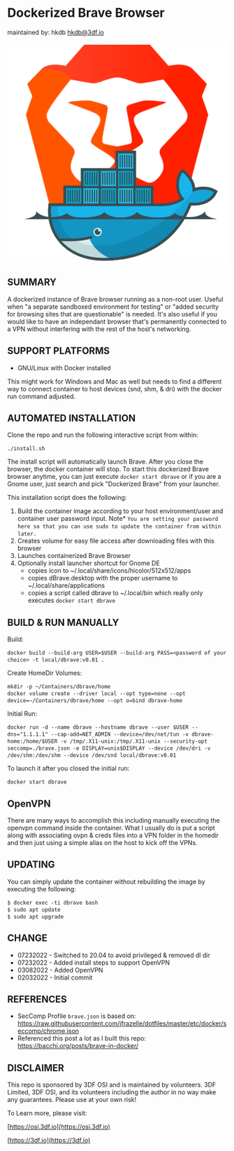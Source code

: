 # Dockerized Brave Browser
maintained by: hkdb <hkdb@3df.io>

![dBrave logo](dbrave-logo.png)

## SUMMARY

A dockerized instance of Brave browser running as a non-root user. Useful when "a separate sandboxed environment for testing" or "added security for browsing sites that are questionable" is needed. It's also useful if you would like to have an independant browser that's permanently connected to a VPN without interfering with the rest of the host's networking.

## SUPPORT PLATFORMS

- GNU/Linux with Docker installed

This might work for Windows and Mac as well but needs to find a different way to connect container to host devices (snd, shm, & dri) with the docker run command adjusted.

## AUTOMATED INSTALLATION

Clone the repo and run the following interactive script from within:

```
./install.sh
```

The install script will automatically launch Brave. After you close the browser, the docker container will stop. To start this dockerized Brave browser anytime, you can just execute `docker start dbrave` or if you are a Gnome user, just search and pick "Dockerized Brave" from your launcher.

This installation script does the following:

1. Build the container image according to your host environment/user and container user password input. Note* `You are setting your password here so that you can use sudo to update the container from within later.`
2. Creates volume for easy file access after downloading files with this browser
3. Launches containerized Brave Browser
4. Optionally install launcher shortcut for Gnome DE
   - copies icon to ~/.local/share/icons/hicolor/512x512/apps
   - copies dBrave.desktop with the proper username to ~/.local/share/applications
   - copies a script called dbrave to ~/.local/bin which really only executes `docker start dbrave`

## BUILD & RUN MANUALLY

Build:

```
docker build --build-arg USER=$USER --build-arg PASS=<password of your choice> -t local/dbrave:v0.01 .
```

Create HomeDir Volumes:

```
mkdir -p ~/Containers/dbrave/home
docker volume create --driver local --opt type=none --opt device=~/Containers/dbrave/home --opt o=bind dbrave-home
```

Initial Run:

```
docker run -d --name dbrave --hostname dbrave --user $USER --dns="1.1.1.1" --cap-add=NET_ADMIN --device=/dev/net/tun -v dbrave-home:/home/$USER -v /tmp/.X11-unix:/tmp/.X11-unix --security-opt seccomp=./brave.json -e DISPLAY=unix$DISPLAY --device /dev/dri -v /dev/shm:/dev/shm --device /dev/snd local/dbrave:v0.01
```

To launch it after you closed the initial run:

```
docker start dbrave
```

## OpenVPN

There are many ways to accomplish this including manually executing the openvpn command inside the container. What I usually do is put a script along with associating ovpn & creds files into a VPN folder in the homedir and then just using a simple alias on the host to kick off the VPNs.

## UPDATING

You can simply update the container without rebuilding the image by executing the following:

```
$ docker exec -ti dbrave bash
$ sudo apt update
$ sudo apt upgrade
```

## CHANGE

- 07232022 - Switched to 20.04 to avoid privileged & removed dl dir
- 07232022 - Added install steps to support OpenVPN
- 03082022 - Added OpenVPN
- 02032022 - Initial commit

## REFERENCES

- SecComp Profile `brave.json` is based on: https://raw.githubusercontent.com/jfrazelle/dotfiles/master/etc/docker/seccomp/chrome.json
- Referenced this post a lot as I built this repo: https://bacchi.org/posts/brave-in-docker/

## DISCLAIMER

This repo is sponsored by 3DF OSI and is maintained by volunteers. 3DF Limited, 3DF OSI, and its volunteers including the author in no way make any guarantees. Please use at your own risk!

To Learn more, please visit:

[https://osi.3df.io](https://osi.3df.io)

[https://3df.io](https://3df.io)
